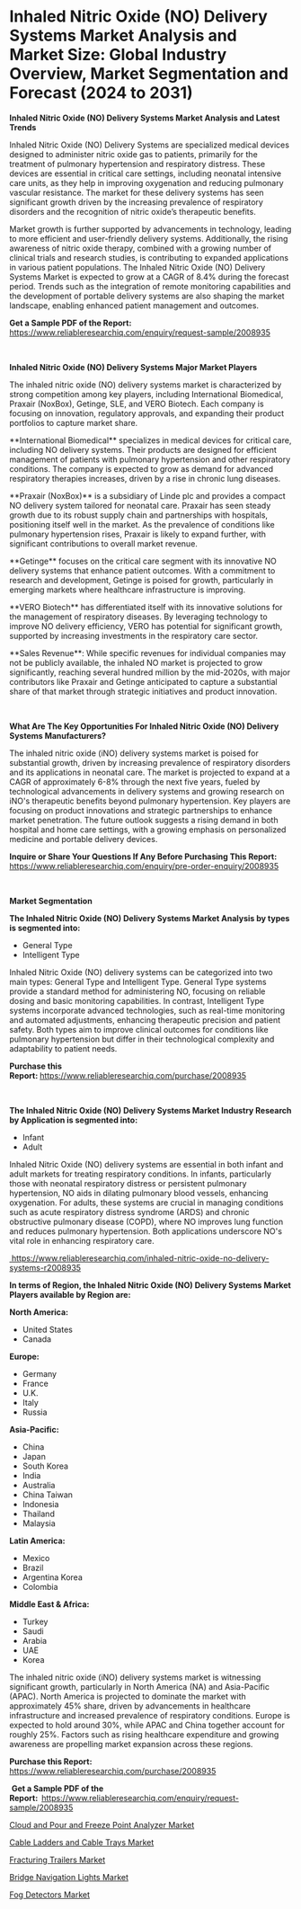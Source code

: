 <p><h1>Inhaled Nitric Oxide (NO) Delivery Systems Market Analysis and Market Size: Global Industry Overview, Market Segmentation and Forecast (2024 to 2031)</h1></p><p><strong>Inhaled Nitric Oxide (NO) Delivery Systems Market Analysis and Latest Trends</strong></p>
<p><p>Inhaled Nitric Oxide (NO) Delivery Systems are specialized medical devices designed to administer nitric oxide gas to patients, primarily for the treatment of pulmonary hypertension and respiratory distress. These devices are essential in critical care settings, including neonatal intensive care units, as they help in improving oxygenation and reducing pulmonary vascular resistance. The market for these delivery systems has seen significant growth driven by the increasing prevalence of respiratory disorders and the recognition of nitric oxide’s therapeutic benefits.</p><p>Market growth is further supported by advancements in technology, leading to more efficient and user-friendly delivery systems. Additionally, the rising awareness of nitric oxide therapy, combined with a growing number of clinical trials and research studies, is contributing to expanded applications in various patient populations. The Inhaled Nitric Oxide (NO) Delivery Systems Market is expected to grow at a CAGR of 8.4% during the forecast period. Trends such as the integration of remote monitoring capabilities and the development of portable delivery systems are also shaping the market landscape, enabling enhanced patient management and outcomes.</p></p>
<p><strong>Get a Sample PDF of the Report:&nbsp;</strong> <a href="https://www.reliableresearchiq.com/enquiry/request-sample/2008935?utm_campaign=123&utm_medium=2&utm_source=Github&utm_content=ia&utm_term=26102024&utm_id=inhaled-nitric-oxide-no-delivery-systems">https://www.reliableresearchiq.com/enquiry/request-sample/2008935</a></p>
<p>&nbsp;</p>
<p><strong>Inhaled Nitric Oxide (NO) Delivery Systems Major Market Players</strong></p>
<p><p>The inhaled nitric oxide (NO) delivery systems market is characterized by strong competition among key players, including International Biomedical, Praxair (NoxBox), Getinge, SLE, and VERO Biotech. Each company is focusing on innovation, regulatory approvals, and expanding their product portfolios to capture market share.</p><p>**International Biomedical** specializes in medical devices for critical care, including NO delivery systems. Their products are designed for efficient management of patients with pulmonary hypertension and other respiratory conditions. The company is expected to grow as demand for advanced respiratory therapies increases, driven by a rise in chronic lung diseases.</p><p>**Praxair (NoxBox)** is a subsidiary of Linde plc and provides a compact NO delivery system tailored for neonatal care. Praxair has seen steady growth due to its robust supply chain and partnerships with hospitals, positioning itself well in the market. As the prevalence of conditions like pulmonary hypertension rises, Praxair is likely to expand further, with significant contributions to overall market revenue.</p><p>**Getinge** focuses on the critical care segment with its innovative NO delivery systems that enhance patient outcomes. With a commitment to research and development, Getinge is poised for growth, particularly in emerging markets where healthcare infrastructure is improving.</p><p>**VERO Biotech** has differentiated itself with its innovative solutions for the management of respiratory diseases. By leveraging technology to improve NO delivery efficiency, VERO has potential for significant growth, supported by increasing investments in the respiratory care sector.</p><p>**Sales Revenue**: While specific revenues for individual companies may not be publicly available, the inhaled NO market is projected to grow significantly, reaching several hundred million by the mid-2020s, with major contributors like Praxair and Getinge anticipated to capture a substantial share of that market through strategic initiatives and product innovation.</p></p>
<p>&nbsp;</p>
<p><strong>What Are The Key Opportunities For Inhaled Nitric Oxide (NO) Delivery Systems Manufacturers?</strong></p>
<p><p>The inhaled nitric oxide (iNO) delivery systems market is poised for substantial growth, driven by increasing prevalence of respiratory disorders and its applications in neonatal care. The market is projected to expand at a CAGR of approximately 6-8% through the next five years, fueled by technological advancements in delivery systems and growing research on iNO's therapeutic benefits beyond pulmonary hypertension. Key players are focusing on product innovations and strategic partnerships to enhance market penetration. The future outlook suggests a rising demand in both hospital and home care settings, with a growing emphasis on personalized medicine and portable delivery devices.</p></p>
<p><strong>Inquire or Share Your Questions If Any Before Purchasing This Report:</strong> <a href="https://www.reliableresearchiq.com/enquiry/pre-order-enquiry/2008935?utm_campaign=123&utm_medium=2&utm_source=Github&utm_content=ia&utm_term=26102024&utm_id=inhaled-nitric-oxide-no-delivery-systems">https://www.reliableresearchiq.com/enquiry/pre-order-enquiry/2008935</a></p>
<p>&nbsp;</p>
<p><strong>Market Segmentation</strong></p>
<p><strong>The Inhaled Nitric Oxide (NO) Delivery Systems Market Analysis by types is segmented into:</strong></p>
<p><ul><li>General Type</li><li>Intelligent Type</li></ul></p>
<p><p>Inhaled Nitric Oxide (NO) delivery systems can be categorized into two main types: General Type and Intelligent Type. General Type systems provide a standard method for administering NO, focusing on reliable dosing and basic monitoring capabilities. In contrast, Intelligent Type systems incorporate advanced technologies, such as real-time monitoring and automated adjustments, enhancing therapeutic precision and patient safety. Both types aim to improve clinical outcomes for conditions like pulmonary hypertension but differ in their technological complexity and adaptability to patient needs.</p></p>
<p><strong>Purchase this Report:&nbsp;</strong><a href="https://www.reliableresearchiq.com/purchase/2008935?utm_campaign=123&utm_medium=2&utm_source=Github&utm_content=ia&utm_term=26102024&utm_id=inhaled-nitric-oxide-no-delivery-systems">https://www.reliableresearchiq.com/purchase/2008935</a></p>
<p>&nbsp;</p>
<p><strong>The Inhaled Nitric Oxide (NO) Delivery Systems Market Industry Research by Application is segmented into:</strong></p>
<p><ul><li>Infant</li><li>Adult</li></ul></p>
<p><p>Inhaled Nitric Oxide (NO) delivery systems are essential in both infant and adult markets for treating respiratory conditions. In infants, particularly those with neonatal respiratory distress or persistent pulmonary hypertension, NO aids in dilating pulmonary blood vessels, enhancing oxygenation. For adults, these systems are crucial in managing conditions such as acute respiratory distress syndrome (ARDS) and chronic obstructive pulmonary disease (COPD), where NO improves lung function and reduces pulmonary hypertension. Both applications underscore NO's vital role in enhancing respiratory care.</p></p>
<p><a href="https://www.reliableresearchiq.com/inhaled-nitric-oxide-no-delivery-systems-r2008935?utm_campaign=123&utm_medium=2&utm_source=Github&utm_content=ia&utm_term=26102024&utm_id=inhaled-nitric-oxide-no-delivery-systems">&nbsp;https://www.reliableresearchiq.com/inhaled-nitric-oxide-no-delivery-systems-r2008935</a></p>
<p><strong>In terms of Region, the Inhaled Nitric Oxide (NO) Delivery Systems Market Players available by Region are:</strong></p>
<p>
    <p> <strong> North America: </strong>
        <ul>
            <li>United States</li>
            <li>Canada</li>
        </ul>
        </p> 
    <p> <strong> Europe: </strong>
        <ul>
            <li>Germany</li>
            <li>France</li>
            <li>U.K.</li>
            <li>Italy</li>
            <li>Russia</li>
        </ul>
        </p> 
    <p> <strong> Asia-Pacific: </strong>
        <ul>
            <li>China</li>
            <li>Japan</li>
            <li>South Korea</li>
            <li>India</li>
            <li>Australia</li>
            <li>China Taiwan</li>
            <li>Indonesia</li>
            <li>Thailand</li>
            <li>Malaysia</li>
        </ul>
        </p> 
    <p> <strong> Latin America: </strong>
        <ul>
            <li>Mexico</li>
            <li>Brazil</li>
            <li>Argentina Korea</li>
            <li>Colombia</li>
        </ul>
        </p> 
    <p> <strong> Middle East & Africa: </strong>
        <ul>
            <li>Turkey</li>
            <li>Saudi</li>
            <li>Arabia</li>
            <li>UAE</li>
            <li>Korea</li>
        </ul>
    </p>
    </p>
<p><p>The inhaled nitric oxide (iNO) delivery systems market is witnessing significant growth, particularly in North America (NA) and Asia-Pacific (APAC). North America is projected to dominate the market with approximately 45% share, driven by advancements in healthcare infrastructure and increased prevalence of respiratory conditions. Europe is expected to hold around 30%, while APAC and China together account for roughly 25%. Factors such as rising healthcare expenditure and growing awareness are propelling market expansion across these regions.</p></p>
<p><strong>Purchase this Report: </strong><a href="https://www.reliableresearchiq.com/purchase/2008935?utm_campaign=123&utm_medium=2&utm_source=Github&utm_content=ia&utm_term=26102024&utm_id=inhaled-nitric-oxide-no-delivery-systems">https://www.reliableresearchiq.com/purchase/2008935</a></p>
<p>&nbsp;<strong>Get a Sample PDF of the Report:&nbsp;&nbsp;</strong><a href="https://www.reliableresearchiq.com/enquiry/request-sample/2008935?utm_campaign=123&utm_medium=2&utm_source=Github&utm_content=ia&utm_term=26102024&utm_id=inhaled-nitric-oxide-no-delivery-systems">https://www.reliableresearchiq.com/enquiry/request-sample/2008935</a></p>
<p><strong></strong></p>
<p><p><a href="https://github.com/padencrooks0o/Market-Research-Report-List-1/blob/main/cloud-and-pour-and-freeze-point-analyzer-market.md?utm_campaign=123&utm_medium=2&utm_source=Github&utm_content=ia&utm_term=26102024&utm_id=inhaled-nitric-oxide-no-delivery-systems">Cloud and Pour and Freeze Point Analyzer Market</a></p><p><a href="https://www.linkedin.com/pulse/evolution-cable-ladders-trays-market-key-shifts-from-bfryc?utm_campaign=123&utm_medium=2&utm_source=Github&utm_content=ia&utm_term=26102024&utm_id=inhaled-nitric-oxide-no-delivery-systems">Cable Ladders and Cable Trays Market</a></p><p><a href="https://github.com/birroctaymonyj/Market-Research-Report-List-1/blob/main/fracturing-trailers-market.md?utm_campaign=123&utm_medium=2&utm_source=Github&utm_content=ia&utm_term=26102024&utm_id=inhaled-nitric-oxide-no-delivery-systems">Fracturing Trailers Market</a></p><p><a href="https://issuu.com/reportprime-2/docs/bridge-navigation-lights-market-siz_4c5a91a5100794?utm_campaign=123&utm_medium=2&utm_source=Github&utm_content=ia&utm_term=26102024&utm_id=inhaled-nitric-oxide-no-delivery-systems">Bridge Navigation Lights Market</a></p><p><a href="https://issuu.com/reportprime-2/docs/fog-detectors-market-size-2030.pptx_c19786fb8874df?utm_campaign=123&utm_medium=2&utm_source=Github&utm_content=ia&utm_term=26102024&utm_id=inhaled-nitric-oxide-no-delivery-systems">Fog Detectors Market</a></p></p>